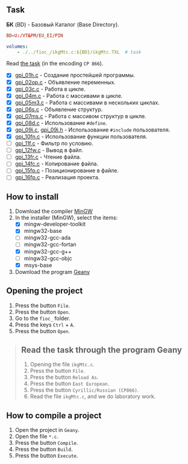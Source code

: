 ## Task

**БК** (BD) - Базовый Каталог (Base Directory).

```conf
BD=U:/VT&PM/EU_EI/PIN
```

```yml
volumes:
    - ./../fioc_/ikgMtc.c:${BD}/ikgMtc.TXL  # task
```

Read [the task](ikgMtc.c) (in the encoding `CP 866`).

- [x] [gpi_01h.c](gpi_01h.c) - Создание простейшей программы.
- [x] [gpi_02op.c](gpi_02op.c) - Объявление переменных.
- [x] [gpi_03c.c](gpi_03c.c) - Работа в цикле.
- [x] [gpi_04m.c](gpi_04m.c) - Работа с массивами в цикле.
- [x] [gpi_05m3.c](gpi_05m3.c) - Работа с массивами в нескольких циклах.
- [x] [gpi_06s.c](gpi_06s.c) - Объявление структур.
- [x] [gpi_07ms.c](gpi_07ms.c) - Работа с массивом структур в цикле.
- [x] [gpi_08d.c](gpi_08d.c) - Использование `#define`.
- [x] [gpi_09i.c](gpi_09i.c), [gpi_09i.h](gpi_09i.h) - Использование `#include` пользователя.
- [x] [gpi_10fn.c](gpi_10fn.c) - Использование функции пользователя.
- [ ] [gpi_11f.c](gpi_11f.c) - Фильтр по условию.
- [ ] [gpi_12fw.c](gpi_12fw.c) - Вывод в файл.
- [ ] [gpi_13fr.c](gpi_13fr.c) - Чтение файла.
- [ ] [gpi_14fc.c](gpi_14fr.c) - Копирование файла.
- [ ] [gpi_15fp.c](gpi_15fp.c) - Позиционирование в файле.
- [ ] [gpi_16fp.c](gpi_16fp.c) - Реализация проекта.

## How to install

1. Download the compiler [MinGW](https://sourceforge.net/projects/mingw/)
1. In the installer (MinGW), select the items:
    - [x] mingw-developer-toolkit
    - [x] mingw32-base
    - [ ] mingw32-gcc-ada
    - [ ] mingw32-gcc-fortan
    - [x] mingw32-gcc-g++
    - [ ] mingw32-gcc-objc
    - [x] msys-base
1. Download the program [Geany](https://geany.org/)

## Opening the project

1. Press the button `File`.
1. Press the button `Open`.
1. Go to the `fioc_` folder.
1. Press the keys `Ctrl` + `A`.
1. Press the button `Open`.

> ## Read the task through the program Geany
>
> 1. Opening the file `ikgMtc.c`.
> 1. Press the button `File`.
> 1. Press the button `Reload As`.
> 1. Press the button `East European`.
> 1. Press the button `Cyrillic/Russian (CP866)`.
> 1. Read the file `ikgMtc.c`, and we do laboratory work.

## How to compile a project

1. Open the project in `Geany`.
1. Open the file `*.c`.
1. Press the button `Compile`.
1. Press the button `Build`.
1. Press the button `Execute`.
